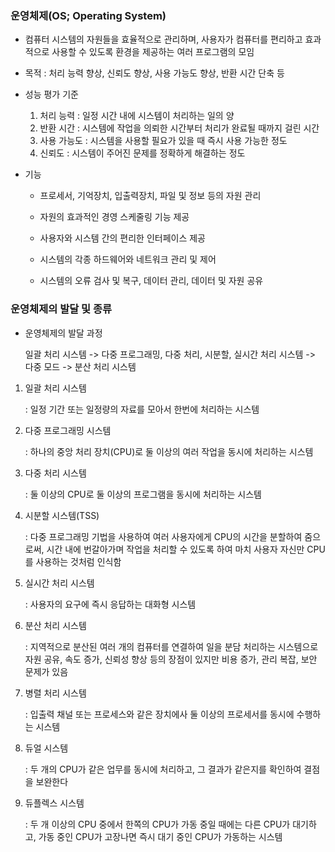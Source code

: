 ### 운영체제(OS; Operating System)

- 컴퓨터 시스템의 자원들을 효율적으로 관리하며, 사용자가 컴퓨터를 편리하고 효과적으로 사용할 수 있도록 환경을 제공하는 여러 프로그램의 모임

- 목적 : 처리 능력 향상, 신뢰도 향상, 사용 가능도 향상, 반환 시간 단축 등

- 성능 평가 기준

  1. 처리 능력 : 일정 시간 내에 시스템이 처리하는 일의 양
  2. 반환 시간 : 시스템에 작업을 의뢰한 시간부터 처리가 완료될 때까지 걸린 시간
  3. 사용 가능도 : 시스템을 사용할 필요가 있을 때 즉시 사용 가능한 정도
  4. 신뢰도 : 시스템이 주어진 문제를 정확하게 해결하는 정도

- 기능

  - 프로세서, 기억장치, 입출력장치, 파일 및 정보 등의 자원 관리

  - 자원의 효과적인 경영 스케줄링 기능 제공

    [^스케줄링]: 다중 프로그래밍 환경에서 작업의 우선순위를 정하는 일을 한다

  - 사용자와 시스템 간의 편리한 인터페이스 제공

  - 시스템의 각종 하드웨어와 네트워크 관리 및 제어

  - 시스템의 오류 검사 및 복구, 데이터 관리, 데이터 및 자원 공유



### 운영체제의 발달 및 종류

- 운영체제의 발달 과정

  일괄 처리 시스템 -> 다중 프로그래밍, 다중 처리, 시분할, 실시간 처리 시스템 -> 다중 모드 -> 분산 처리 시스템

1. 일괄 처리 시스템

   : 일정 기간 또는 일정량의 자료를 모아서 한번에 처리하는 시스템

2. 다중 프로그래밍 시스템

   : 하나의 중앙 처리 장치(CPU)로 둘 이상의 여러 작업을 동시에 처리하는 시스템

3. 다중 처리 시스템

   : 둘 이상의 CPU로 둘 이상의 프로그램을 동시에 처리하는 시스템

4. 시분할 시스템(TSS)

   : 다중 프로그래밍 기법을 사용하여 여러 사용자에게 CPU의 시간을 분할하여 줌으로써, 시간 내에 번갈아가며 작업을 처리할 수 있도록 하여 마치 사용자 자신만 CPU를 사용하는 것처럼 인식함

5. 실시간 처리 시스템

   : 사용자의 요구에 즉시 응답하는 대화형 시스템

6. 분산 처리 시스템

   : 지역적으로 분산된 여러 개의 컴퓨터를 연결하여 일을 분담 처리하는 시스템으로 자원 공유, 속도 증가, 신뢰성 향상 등의 장점이 있지만 비용 증가, 관리 복잡, 보안 문제가 있음

7. 병렬 처리 시스템

   : 입출력 채널 또는 프로세스와 같은 장치에사 둘 이상의 프로세서를 동시에 수행하는 시스템

8. 듀얼 시스템

   : 두 개의 CPU가 같은 업무를 동시에 처리하고, 그 결과가 같은지를 확인하여 결점을 보완한다

9. 듀플렉스 시스템

   : 두 개 이상의 CPU 중에서 한쪽의 CPU가 가동 중일 때에는 다른 CPU가 대기하고, 가동 중인 CPU가 고장나면 즉시 대기 중인 CPU가 가동하는 시스템

   